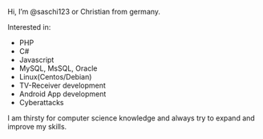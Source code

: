 Hi, I’m @saschi123 or Christian from germany.

Interested in:
- PHP
- C#
- Javascript
- MySQL, MsSQL, Oracle
- Linux(Centos/Debian)
- TV-Receiver development
- Android App development
- Cyberattacks

I am thirsty for computer science knowledge and always try to expand and improve my skills.
